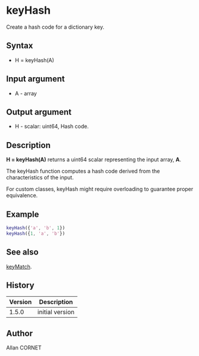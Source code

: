 # keyHash

Create a hash code for a dictionary key.

## Syntax

- H = keyHash(A)

## Input argument

- A - array

## Output argument

- H - scalar: uint64, Hash code.

## Description

  <p><b>H = keyHash(A)</b> returns a uint64 scalar representing the input array, <b>A</b>.</p>
  <p>The keyHash function computes a hash code derived from the characteristics of the input.</p>
  <p>For custom classes, keyHash might require overloading to guarantee proper equivalence.</p>

## Example

```matlab
keyHash({'a', 'b', 1})
keyHash({1, 'a', 'b'})
```

## See also

[keyMatch](keyMatch.md).

## History

| Version | Description     |
| ------- | --------------- |
| 1.5.0   | initial version |

## Author

Allan CORNET
